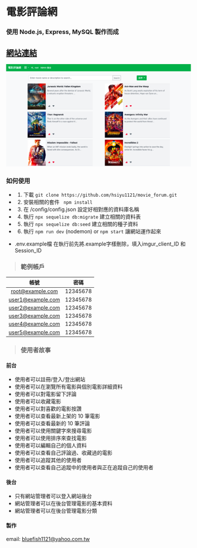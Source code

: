 # 電影評論網
### 使用 Node.js, Express, MySQL 製作而成
## [網站連結](https://agile-oasis-48648.herokuapp.com/movies) 
![畫面呈現](/movie_forum.png)

   ### 如何使用 
  * 1. 下載  `` git clone https://github.com/hsiyu1121/movie_forum.git ``
  * 2. 安裝相關的套件 
  ``  npm install ``
  * 3. 在 /config/config.json 設定好相對應的資料庫名稱
  * 4. 執行  ``
  npx sequelize db:migrate `` 建立相關的資料表
  * 5. 執行  ``
  npx sequelize db:seed
  `` 
  建立相關的種子資料
  * 6. 執行 ``
  npm run dev `` (nodemon) or ``
  npm start `` 讓網站運作起來

  * .env.example檔 在執行前先將.example字樣刪除，填入imgur_client_ID 和 Session_ID
 
  > ### 範例帳戶
  > 
  |    帳號            |      密碼     |
  | :---------------: |   :---------: |
  | root@example.com  |   12345678    |
  | user1@example.com |   12345678    |
  | user2@example.com |   12345678    |
  | user3@example.com |   12345678    |
  | user4@example.com |   12345678    |
  | user5@example.com |   12345678    |


> ### 使用者故事  
#### 前台 
 
* 使用者可以註冊/登入/登出網站
* 使用者可以在瀏覽所有電影與個別電影詳細資料
* 使用者可以對電影留下評論
* 使用者可以收藏電影
* 使用者可以對喜歡的電影按讚
* 使用者可以查看最新上架的 10 筆電影
* 使用者可以查看最新的 10 筆評論
* 使用者可以使用關鍵字來搜尋電影
* 使用者可以使用排序來查找電影
* 使用者可以編輯自己的個人資料
* 使用者可以查看自己評論過、收藏過的電影
* 使用者可以追蹤其他的使用者
* 使用者可以查看自己追蹤中的使用者與正在追蹤自己的使用者

 #### 後台 

* 只有網站管理者可以登入網站後台
* 網站管理者可以在後台管理電影的基本資料
* 網站管理者可以在後台管理電影分類

#### 製作 
email: bluefish1121@yahoo.com.tw
 